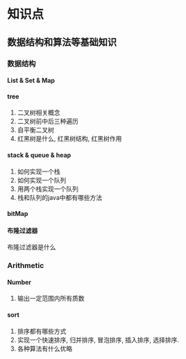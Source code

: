 # 知识点

## 数据结构和算法等基础知识

### 数据结构

#### List & Set & Map

#### tree

1. 二叉树相关概念
2. 二叉树前中后三种遍历
3. 自平衡二叉树
4. 红黑树是什么, 红黑树结构, 红黑树作用

#### stack & queue & heap

1. 如何实现一个栈
2. 如何实现一个队列
3. 用两个栈实现一个队列
4. 栈和队列的java中都有哪些方法

#### bitMap

#### 布隆过滤器

布隆过滤器是什么

### Arithmetic

#### Number

1. 输出一定范围内所有质数

#### sort

1. 排序都有哪些方式
2. 实现一个快速排序, 归并排序, 冒泡排序, 插入排序, 选择排序.
3. 各种算法有什么优略

